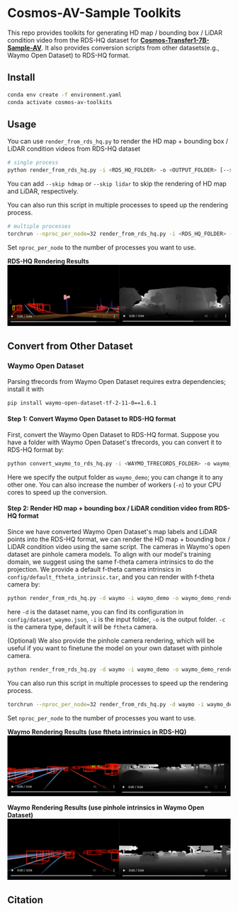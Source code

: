# Cosmos-AV-Sample Toolkits
This repo provides toolkits for generating HD map / bounding box / LiDAR condition video from the RDS-HQ dataset for [**Cosmos-Transfer1-7B-Sample-AV**](https://huggingface.co/nvidia/Cosmos-Transfer1-7B-Sample-AV). It also provides conversion scripts from other datasets(e.g., Waymo Open Dataset) to RDS-HQ format.

## Install

```bash
conda env create -f environment.yaml
conda activate cosmos-av-toolkits
```

## Usage
You can use `render_from_rds_hq.py` to render the HD map + bounding box / LiDAR condition videos from RDS-HQ dataset
```bash
# single process
python render_from_rds_hq.py -i <RDS_HQ_FOLDER> -o <OUTPUT_FOLDER> [--skip hdmap] [--skip lidar]
```
You can add `--skip hdmap` or `--skip lidar` to skip the rendering of HD map and LiDAR, respectively.

You can also run this script in multiple processes to speed up the rendering process.
```bash
# multiple processes
torchrun --nproc_per_node=32 render_from_rds_hq.py -i <RDS_HQ_FOLDER> -o <OUTPUT_FOLDER> [--skip hdmap] [--skip lidar]
```
Set `nproc_per_node` to the number of processes you want to use.

**RDS-HQ Rendering Results**
![RDS-HQ Rendering Results](./assets/rds_hq_render.png)

## Convert from Other Dataset

### Waymo Open Dataset
Parsing tfrecords from Waymo Open Dataset requires extra dependencies; install it with
```bash
pip install waymo-open-dataset-tf-2-11-0==1.6.1
```

#### Step 1: Convert Waymo Open Dataset to RDS-HQ format
First, convert the Waymo Open Dataset to RDS-HQ format. Suppose you have a folder with Waymo Open Dataset's tfrecords, you can convert it to RDS-HQ format by:
```bash
python convert_waymo_to_rds_hq.py -i <WAYMO_TFRECORDS_FOLDER> -o waymo_demo -n 32
```
Here we specify the output folder as `waymo_demo`; you can change it to any other one. You can also increase the number of workers (`-n`) to your CPU cores to speed up the conversion.

#### Step 2: Render HD map + bounding box / LiDAR condition video from RDS-HQ format
Since we have converted Waymo Open Dataset's map labels and LiDAR points into the RDS-HQ format, we can render the HD map + bounding box / LiDAR condition video using the same script. The cameras in Waymo's open dataset are pinhole camera models. To align with our model's training domain, we suggest using the same f-theta camera intrinsics to do the projection. We provide a default f-theta camera intrinsics in `config/default_ftheta_intrinsic.tar`, and you can render with f-theta camera by:
```bash
python render_from_rds_hq.py -d waymo -i waymo_demo -o waymo_demo_render_ftheta -c ftheta
```
here `-d` is the dataset name, you can find its configuration in `config/dataset_waymo.json`, `-i` is the input folder, `-o` is the output folder. `-c` is the camera type, default it will be `ftheta` camera.

(Optional) We also provide the pinhole camera rendering, which will be useful if you want to finetune the model on your own dataset with pinhole camera.
```bash
python render_from_rds_hq.py -d waymo -i waymo_demo -o waymo_demo_render_pinhole -c pinhole
```

You can also run this script in multiple processes to speed up the rendering process.
```bash
torchrun --nproc_per_node=32 render_from_rds_hq.py -d waymo -i waymo_demo -o waymo_demo_render_ftheta 
```
Set `nproc_per_node` to the number of processes you want to use.

**Waymo Rendering Results (use ftheta intrinsics in RDS-HQ)**
![Waymo Rendering Results](./assets/waymo_render_ftheta.png)


**Waymo Rendering Results (use pinhole intrinsics in Waymo Open Dataset)**
![Waymo Rendering Results](./assets/waymo_render_pinhole.png)

## Citation
```bibtex

```
